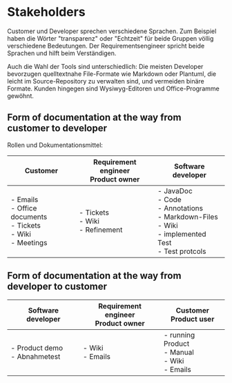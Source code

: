 # Stakeholders

Customer und Developer sprechen verschiedene Sprachen. Zum Beispiel haben die Wörter "transparenz" oder "Echtzeit" für beide Gruppen völlig verschiedene Bedeutungen. Der Requirementsengineer spricht beide Sprachen und hilft beim Verständigen.

Auch die Wahl der Tools sind unterschiedlich: Die meisten Developer bevorzugen quelltextnahe File-Formate wie Markdown oder Plantuml, die leicht im Source-Repository zu verwalten sind, und vermeiden binäre Formate. Kunden hingegen sind Wysiwyg-Editoren und Office-Programme gewöhnt.

## Form of documentation at the way from customer to developer

Rollen und Dokumentationsmittel:

| Customer | Requirement engineer <br> Product owner | Software developer |
|----------|-----------------------------------------|--------------------|
| - Emails <br>- Office documents <br>- Tickets <br>- Wiki <br>- Meetings |- Tickets <br>- Wiki  <br>- Refinement | - JavaDoc <br>- Code <br>- Annotations <br>- Markdown-Files <br>- Wiki <br>- implemented Test <br>- Test protcols | 

## Form of documentation at the way from developer to customer

| Software developer | Requirement engineer <br> Product owner | Customer <br> Product user |
|--------------------|-----------------------------------------|----------------------------|
| - Product demo <br> - Abnahmetest | - Wiki <br> - Emails | - running Product <br> - Manual <br> - Wiki <br> - Emails |


